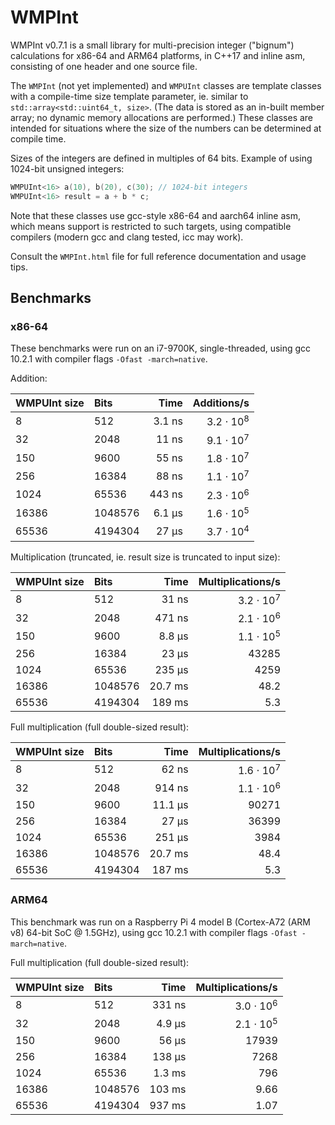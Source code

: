 # WMPInt
WMPInt v0.7.1 is a small library for multi-precision integer ("bignum") calculations for x86-64
and ARM64 platforms, in C++17 and inline asm, consisting of one header and one source file.

The `WMPInt` (not yet implemented) and `WMPUInt` classes are template classes with a compile-time
size template parameter, ie. similar to `std::array<std::uint64_t, size>`. (The data is stored
as an in-built member array; no dynamic memory allocations are performed.) These classes are
intended for situations where the size of the numbers can be determined at compile time.

Sizes of the integers are defined in multiples of 64 bits. Example of using 1024-bit
unsigned integers:

```c++
WMPUInt<16> a(10), b(20), c(30); // 1024-bit integers
WMPUInt<16> result = a + b * c;
```

Note that these classes use gcc-style x86-64 and aarch64 inline asm, which means support is restricted
to such targets, using compatible compilers (modern gcc and clang tested, icc may work).

Consult the `WMPInt.html` file for full reference documentation and usage tips.

## Benchmarks

### x86-64

These benchmarks were run on an i7-9700K, single-threaded, using gcc 10.2.1 with compiler
flags `-Ofast -march=native`.

Addition:

| WMPUInt size  | Bits    | Time   | Additions/s          |
|:--------------|:--------|-------:|---------------------:|
| 8             | 512     | 3.1 ns | 3.2 ⋅ 10<sup>8</sup> |
| 32            | 2048    |  11 ns | 9.1 ⋅ 10<sup>7</sup> |
| 150           | 9600    |  55 ns | 1.8 ⋅ 10<sup>7</sup> |
| 256           | 16384   |  88 ns | 1.1 ⋅ 10<sup>7</sup> |
| 1024          | 65536   | 443 ns | 2.3 ⋅ 10<sup>6</sup> |
| 16386         | 1048576 | 6.1 μs | 1.6 ⋅ 10<sup>5</sup> |
| 65536         | 4194304 |  27 μs | 3.7 ⋅ 10<sup>4</sup> |

Multiplication (truncated, ie. result size is truncated to input size):

| WMPUInt size  | Bits    | Time    | Multiplications/s    |
|:--------------|:--------|--------:|---------------------:|
| 8             | 512     |   31 ns | 3.2 ⋅ 10<sup>7</sup> |
| 32            | 2048    |  471 ns | 2.1 ⋅ 10<sup>6</sup> |
| 150           | 9600    |  8.8 μs | 1.1 ⋅ 10<sup>5</sup> |
| 256           | 16384   |   23 μs |                43285 |
| 1024          | 65536   |  235 μs |                 4259 |
| 16386         | 1048576 | 20.7 ms |                 48.2 |
| 65536         | 4194304 |  189 ms |                  5.3 |

Full multiplication (full double-sized result):

| WMPUInt size  | Bits    | Time    | Multiplications/s    |
|:--------------|:--------|--------:|---------------------:|
| 8             | 512     |   62 ns | 1.6 ⋅ 10<sup>7</sup> |
| 32            | 2048    |  914 ns | 1.1 ⋅ 10<sup>6</sup> |
| 150           | 9600    | 11.1 μs |                90271 |
| 256           | 16384   |   27 μs |                36399 |
| 1024          | 65536   |  251 μs |                 3984 |
| 16386         | 1048576 | 20.7 ms |                 48.4 |
| 65536         | 4194304 |  187 ms |                  5.3 |

### ARM64

This benchmark was run on a Raspberry Pi 4 model B (Cortex-A72 (ARM v8) 64-bit SoC @ 1.5GHz),
using gcc 10.2.1 with compiler flags `-Ofast -march=native`.

Full multiplication (full double-sized result):

| WMPUInt size  | Bits    | Time    | Multiplications/s    |
|:--------------|:--------|--------:|---------------------:|
| 8             | 512     |  331 ns | 3.0 ⋅ 10<sup>6</sup> |
| 32            | 2048    |  4.9 μs | 2.1 ⋅ 10<sup>5</sup> |
| 150           | 9600    |   56 μs |                17939 |
| 256           | 16384   |  138 μs |                 7268 |
| 1024          | 65536   |  1.3 ms |                  796 |
| 16386         | 1048576 |  103 ms |                 9.66 |
| 65536         | 4194304 |  937 ms |                 1.07 |
